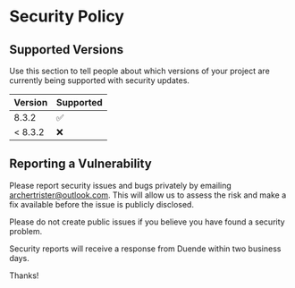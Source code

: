 # Security Policy

## Supported Versions

Use this section to tell people about which versions of your project are
currently being supported with security updates.

| Version | Supported          |
| ------- | ------------------ |
| 8.3.2   | :white_check_mark: |
| < 8.3.2   | :x:                |

## Reporting a Vulnerability

Please report security issues and bugs privately by emailing archertrister@outlook.com. This will allow us to assess the risk and make a fix available before the issue is publicly disclosed. 

Please do not create public issues if you believe you have found a security problem.

Security reports will receive a response from Duende within two business days. 

Thanks!
